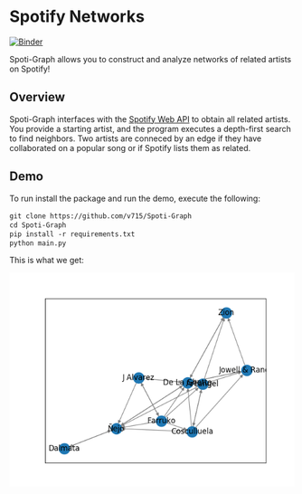 # Spotify Networks
[![Binder](https://mybinder.org/badge_logo.svg)](https://mybinder.org/v2/gh/v715/Spotify-Net/master)

Spoti-Graph allows you to construct and analyze networks of related artists on Spotify! 

## Overview
Spoti-Graph interfaces with the [Spotify Web API](https://developer.spotify.com/documentation/web-api/) to obtain all related artists.
You provide a starting artist, and the program executes a depth-first search to find neighbors. 
Two artists are conneced by an edge if they have collaborated on a popular song or if Spotify lists them as related.

## Demo
To run install the package and run the demo, execute the following:
```
git clone https://github.com/v715/Spoti-Graph
cd Spoti-Graph
pip install -r requirements.txt
python main.py
```

This is what we get:

![demo](derivatives/demo.png)
